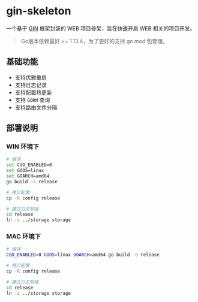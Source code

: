 # gin-skeleton

一个基于 [GIN](https://github.com/gin-gonic/gin) 框架封装的 WEB 项目骨架，旨在快速开启 WEB 相关的项目开发。

> Go版本依赖最好 >= 1.13.4，为了更好的支持 go mod 包管理。

## 基础功能

* 支持优雅重启
* 支持日志记录
* 支持配置热更新
* 支持 `GORM` 查询
* 支持路由文件分隔

## 部署说明

### WIN 环境下

```sh
# 编译
set CGO_ENABLED=0
set GOOS=linux
set GOARCH=amd64
go build -o release

# 拷贝配置
cp -R config release

# 建立日志软链
cd release
ln -s ../storage storage
```
### MAC 环境下

```sh
# 编译
CGO_ENABLED=0 GOOS=linux GOARCH=amd64 go build -o release

# 拷贝配置
cp -R config release

# 建立日志软链
cd release
ln -s ../storage storage
```
